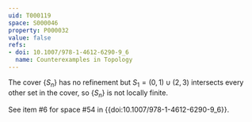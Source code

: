 ```yaml
---
uid: T000119
space: S000046
property: P000032
value: false
refs:
- doi: 10.1007/978-1-4612-6290-9_6
  name: Counterexamples in Topology
---
```


The cover $\{S_n\}$ has no refinement but $S_1 = (0,1) \cup (2,3)$ intersects every other set in the cover, so $\{S_n\}$ is not locally finite.

See item #6 for space #54 in {{doi:10.1007/978-1-4612-6290-9_6}}.
